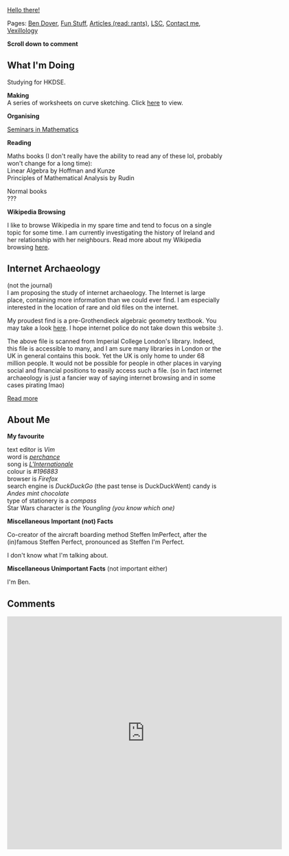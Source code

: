 [Hello there!](https://forms.gle/rLq6zYiEszEpamM1A)

Pages: [Ben Dover](dover.md), [Fun Stuff](funstuff.md), [Articles (read: rants)](rants/rants.md), [LSC](lsc/lsc.md), [Contact me](https://benspaghetti.github.io/contact.html), [Vexillology](vex/vex.md)

**Scroll down to comment**

## What I'm Doing

Studying for HKDSE.

**Making**\
A series of worksheets on curve sketching. Click [here](https://www.overleaf.com/read/kbtnmnbhcvnb) to view.

**Organising**

[Seminars in Mathematics](lse.md)

**Reading**

Maths books (I don't really have the ability to read any of these lol, probably won't change for a long time): \
Linear Algebra by Hoffman and Kunze \
Principles of Mathematical Analysis by Rudin

Normal books \
???

**Wikipedia Browsing**

I like to browse Wikipedia in my spare time and tend to focus on a single topic for some time. I am currently investigating the history of Ireland and her relationship with her neighbours. Read more about my Wikipedia browsing [here](wiki/wiki.md).

## Internet Archaeology
(not the journal) \
I am proposing the study of internet archaeology. The Internet is large place, containing more information than we could ever find. I am especially interested in the location of rare and old files on the internet. 

My proudest find is a pre-Grothendieck algebraic geometry textbook. You may take a look [here](https://drive.google.com/file/d/14mK90E8XDn2F4dEvfJ56SLfwxevUg8HZ/view?usp=sharing). I hope internet police do not take down this website :).

The above file is scanned from Imperial College London's library. Indeed, this file is accessible to many, and I am sure many libraries in London or the UK in general contains this book. Yet the UK is only home to under 68 million people. It would not be possible for people in other places in varying social and financial positions to easily access such a file. (so in fact internet archaeology is just a fancier way of saying internet browsing and in some cases pirating lmao)

[Read more](iarch/iarch.md)
## About Me

**My favourite**

text editor is *Vim* \
word is [*perchance*](https://www.youtube.com/watch?v=SOceYlhCwjs) \
song is [*L'Internationale*](https://www.youtube.com/watch?v=doEqUhFiQS4) \
colour is *#196883* \
browser is *Firefox* \
search engine is *DuckDuckGo* \(the past tense is DuckDuckWent\)
candy is *Andes mint chocolate* \
type of stationery is a *compass* \
Star Wars character is *the Youngling (you know which one)* 

**Miscellaneous Important (not) Facts**

Co-creator of the aircraft boarding method Steffen ImPerfect, after the \(in\)famous Steffen Perfect, pronounced as Steffen I'm Perfect.

I don't know what I'm talking about.

**Miscellaneous Unimportant Facts** (not important either)

I'm Ben.

## Comments

<iframe src="https://docs.google.com/forms/d/e/1FAIpQLSdxMzzfwzf84lu7ZHSR9hCMumedqljlQ8aVD6Md2kWzJo4mdw/viewform?embedded=true" width="640" height="542" frameborder="0" marginheight="0" marginwidth="0">Loading…</iframe>
